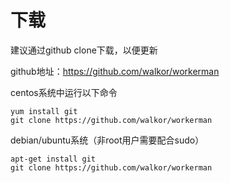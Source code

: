 # 下载

建议通过github clone下载，以便更新

github地址：https://github.com/walkor/workerman

centos系统中运行以下命令

```ssh
yum install git
git clone https://github.com/walkor/workerman
```

debian/ubuntu系统（非root用户需要配合sudo）

```ssh
apt-get install git
git clone https://github.com/walkor/workerman
```
